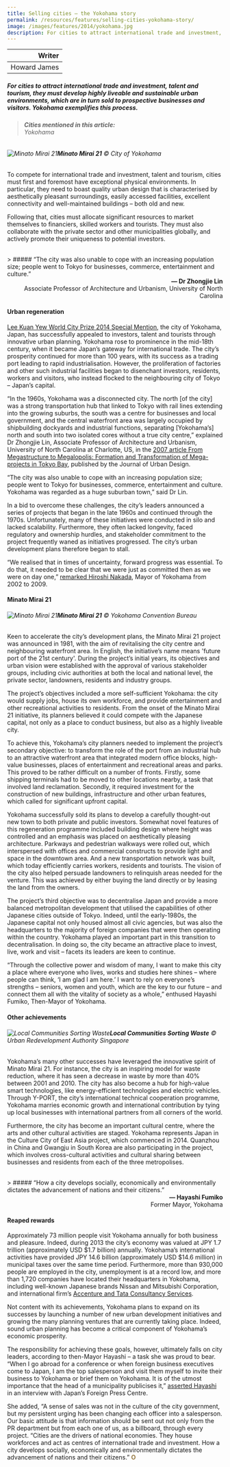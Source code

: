 ```yaml
---
title: Selling cities — the Yokohama story
permalink: /resources/features/selling-cities-yokohama-story/
image: /images/features/2014/yokohama.jpg
description: For cities to attract international trade and investment, talent and tourism, they must develop highly liveable and sustainable urban environments, which are in turn sold to prospective businesses and visitors. Yokohama exemplifies this process.
---
```


| Writer |
|---:|
| Howard James |

##### For cities to attract international trade and investment, talent and tourism, they must develop highly liveable and sustainable urban environments, which are in turn sold to prospective businesses and visitors. Yokohama exemplifies this process.

> ###### **Cities mentioned in this article:** <br> Yokohama

###### ![Minato Mirai 21](/images/features/2014/yokohama.jpg/)**Minato Mirai 21** © City of Yokohama

To compete for international trade and investment, talent and tourism, cities must first and foremost have exceptional physical environments. In particular, they need to boast quality urban design that is characterised by aesthetically pleasant surroundings, easily accessed facilities, excellent connectivity and well-maintained buildings – both old and new.

Following that, cities must allocate significant resources to market themselves to financiers, skilled workers and tourists. They must also collaborate with the private sector and other municipalities globally, and actively promote their uniqueness to potential investors.

<br>
> ##### “The city was also unable to cope with an increasing population size; people went to Tokyo for businesses, commerce, entertainment and culture.”

<div align="right"><b>— Dr Zhongjie Lin</b><br> Associate Professor of Architecture and Urbanism, University of North Carolina</div>

#### **Urban regeneration**

[Lee Kuan Yew World City Prize 2014 Special Mention](/yokohama/), the city of Yokohama, Japan, has successfully appealed to investors, talent and tourists through innovative urban planning. Yokohama rose to prominence in the mid-18th century, when it became Japan’s gateway for international trade. The city’s prosperity continued for more than 100 years, with its success as a trading port leading to rapid industrialisation. However, the proliferation of factories and other such industrial facilities began to disenchant investors, residents, workers and visitors, who instead flocked to the neighbouring city of Tokyo – Japan’s capital.

“In the 1960s, Yokohama was a disconnected city. The north [of the city] was a strong transportation hub that linked to Tokyo with rail lines extending into the growing suburbs, the south was a centre for businesses and local government, and the central waterfront area was largely occupied by shipbuilding dockyards and industrial functions, separating [Yokohama’s] north and south into two isolated cores without a true city centre,” explained Dr Zhongjie Lin, Associate Professor of Architecture and Urbanism, University of North Carolina at Charlotte, US, in the [2007 article From Megastructure to Megalopolis: Formation and Transformation of Mega-projects in Tokyo Bay](http://www.tandfonline.com/doi/abs/10.1080/13574800601072442#.U-GUyPmSxQd), published by the Journal of Urban Design.

“The city was also unable to cope with an increasing population size; people went to Tokyo for businesses, commerce, entertainment and culture. Yokohama was regarded as a huge suburban town,” said Dr Lin.

In a bid to overcome these challenges, the city’s leaders announced a series of projects that began in the late 1960s and continued through the 1970s. Unfortunately, many of these initiatives were conducted in silo and lacked scalability. Furthermore, they often lacked longevity, faced regulatory and ownership hurdles, and stakeholder commitment to the project frequently waned as initiatives progressed. The city’s urban development plans therefore began to stall.

“We realised that in times of uncertainty, forward progress was essential. To do that, it needed to be clear that we were just as committed then as we were on day one,” [remarked Hiroshi Nakada](https://courses.washington.edu/gehlstud/gehl-studio/wp-content/themes/gehl-studio/downloads/Autumn2010/MinatoMirai21.pdf), Mayor of Yokohama from 2002 to 2009.

#### **Minato Mirai 21**

###### ![Minato Mirai 21](/images/features/2014/minato-mirai.jpg/)**Minato Mirai 21** © Yokohama Convention Bureau

Keen to accelerate the city’s development plans, the Minato Mirai 21 project was announced in 1981, with the aim of revitalising the city centre and neighbouring waterfront area. In English, the initiative’s name means 'future port of the 21st century'. During the project’s initial years, its objectives and urban vision were established with the approval of various stakeholder groups, including civic authorities at both the local and national level, the private sector, landowners, residents and industry groups.

The project’s objectives included a more self-sufficient Yokohama: the city would supply jobs, house its own workforce, and provide entertainment and other recreational activities to residents. From the onset of the Minato Mirai 21 initiative, its planners believed it could compete with the Japanese capital, not only as a place to conduct business, but also as a highly liveable city.

To achieve this, Yokohama’s city planners needed to implement the project’s secondary objective: to transform the role of the port from an industrial hub to an attractive waterfront area that integrated modern office blocks, high-value businesses, places of entertainment and recreational areas and parks. This proved to be rather difficult on a number of fronts. Firstly, some shipping terminals had to be moved to other locations nearby, a task that involved land reclamation. Secondly, it required investment for the construction of new buildings, infrastructure and other urban features, which called for significant upfront capital.

Yokohama successfully sold its plans to develop a carefully thought-out new town to both private and public investors. Somewhat novel features of this regeneration programme included building design where height was controlled and an emphasis was placed on aesthetically pleasing architecture. Parkways and pedestrian walkways were rolled out, which interspersed with offices and commercial constructs to provide light and space in the downtown area. And a new transportation network was built, which today efficiently carries workers, residents and tourists. The vision of the city also helped persuade landowners to relinquish areas needed for the venture. This was achieved by either buying the land directly or by leasing the land from the owners.

The project’s third objective was to decentralise Japan and provide a more balanced metropolitan development that utilised the capabilities of other Japanese cities outside of Tokyo. Indeed, until the early-1980s, the Japanese capital not only housed almost all civic agencies, but was also the headquarters to the majority of foreign companies that were then operating within the country. Yokohama played an important part in this transition to decentralisation. In doing so, the city became an attractive place to invest, live, work and visit – facets its leaders are keen to continue.

“Through the collective power and wisdom of many, I want to make this city a place where everyone who lives, works and studies here shines – where people can think, ‘I am glad I am here.’ I want to rely on everyone’s strengths – seniors, women and youth, which are the key to our future – and connect them all with the vitality of society as a whole,” enthused Hayashi Fumiko, Then-Mayor of Yokohama.

#### **Other achievements**

###### ![Local Communities Sorting Waste](/images/features/2014/waste-sorting.jpg/)**Local Communities Sorting Waste** © Urban Redevelopment Authority Singapore

Yokohama’s many other successes have leveraged the innovative spirit of Minato Mirai 21. For instance, the city is an inspiring model for waste reduction, where it has seen a decrease in waste by more than 40% between 2001 and 2010. The city has also become a hub for high-value smart technologies, like energy-efficient technologies and electric vehicles. Through Y-PORT, the city’s international technical cooperation programme, Yokohama marries economic growth and international contribution by tying up local businesses with international partners from all corners of the world.

Furthermore, the city has become an important cultural centre, where the arts and other cultural activities are staged. Yokohama represents Japan in the Culture City of East Asia project, which commenced in 2014. Quanzhou in China and Gwangju in South Korea are also participating in the project, which involves cross-cultural activities and cultural sharing between businesses and residents from each of the three metropolises.

<br>
> ##### “How a city develops socially, economically and environmentally dictates the advancement of nations and their citizens.”

<div align="right"><b>— Hayashi Fumiko</b><br> Former Mayor, Yokohama</div>

#### **Reaped rewards**

Approximately 73 million people visit Yokohama annually for both business and pleasure. Indeed, during 2013 the city’s economy was valued at JPY 1.7 trillion (approximately USD $1.7 billion) annually. Yokohama’s international activities have provided JPY 14.6 billion (approximately USD $14.6 million) in municipal taxes over the same time period. Furthermore, more than 930,000 people are employed in the city, unemployment is at a record low, and more than 1,720 companies have located their headquarters in Yokohama, including well-known Japanese brands Nissan and Mitsubishi Corporation, and international firm’s [Accenture and Tata Consultancy Services](http://www.minatomirai21.com/eng/pdf/info_vol085_english.pdf).

Not content with its achievements, Yokohama plans to expand on its successes by launching a number of new urban development initiatives and growing the many planning ventures that are currently taking place. Indeed, sound urban planning has become a critical component of Yokohama’s economic prosperity.

The responsibility for achieving these goals, however, ultimately falls on city leaders, according to then-Mayor Hayashi – a task she was proud to bear. “When I go abroad for a conference or when foreign business executives come to Japan, I am the top salesperson and visit them myself to invite their business to Yokohama or brief them on Yokohama. It is of the utmost importance that the head of a municipality publicises it,” [asserted Hayashi](http://fpcj.jp/en/useful-en/wjn-en/p=17566) in an interview with Japan’s Foreign Press Centre.

She added, “A sense of sales was not in the culture of the city government, but my persistent urging has been changing each officer into a salesperson. Our basic attitude is that information should be sent out not only from the PR department but from each one of us, as a billboard, through every project. “Cities are the drivers of national economies. They house workforces and act as centres of international trade and investment. How a city develops socially, economically and environmentally dictates the advancement of nations and their citizens.” **<font color="#967942">O</font>**
